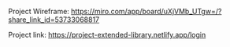 Project Wireframe: https://miro.com/app/board/uXjVMb_UTgw=/?share_link_id=53733068817

Project link: https://project-extended-library.netlify.app/login
